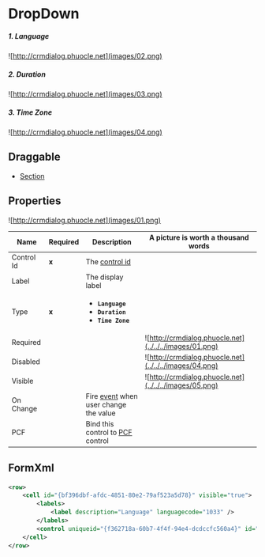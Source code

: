 # DropDown

##### 1. Language

![http://crmdialog.phuocle.net](images/02.png)

##### 2. Duration

![http://crmdialog.phuocle.net](images/03.png)

##### 3. Time Zone

![http://crmdialog.phuocle.net](images/04.png)


## Draggable

- [Section](../../Section)

## Properties

![http://crmdialog.phuocle.net](images/01.png)

|Name|Required|Description|A picture is worth a thousand words
|-|-|-|-|
|Control Id|**x**|The [control id](../../../others/ControlId)
|Label||The display label
|Type|**x**|<ul><li>**```Language```**</li><li>**```Duration```**</li><li>**```Time Zone```**</li></ul>|
|Required|||![http://crmdialog.phuocle.net](../../../images/01.png)
|Disabled|||![http://crmdialog.phuocle.net](../../../images/04.png)
|Visible|||![http://crmdialog.phuocle.net](../../../images/05.png)
|On Change||Fire [event](../../MetaData/Event) when user change the value
|PCF||Bind this control to [PCF](../../MetaData/PCF) control

## FormXml

```xml
<row>
    <cell id="{bf396dbf-afdc-4851-80e2-79af523a5d78}" visible="true">
        <labels>
            <label description="Language" languagecode="1033" />
        </labels>
        <control uniqueid="{f362718a-60b7-4f4f-94e4-dcdccfc560a4}" id="pl_control_language" classid="{671A9387-CA5A-4D1E-8AB7-06E39DDCF6B5}" isrequired="true" disabled="false" isunbound="true" />
    </cell>
</row>
```
